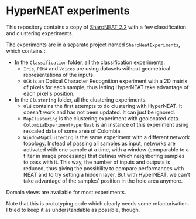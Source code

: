 HyperNEAT experiments
=====================

This repository contains a copy of [SharpNEAT 2.2](http://sharpneat.sourceforge.net/) with a few classification and clustering experiments.

The experiments are in a separate project named `SharpNeatExperiments`, which contains :

* In the `Classification` folder, all the classification experiments.
   * `Iris`, `PIMA` and `Voices` are using datasets without geometrical representations of the inputs.
   * `OCR` is an Optical Character Recognition experiment with a 2D matrix of pixels for each sample, thus letting HyperNEAT take advantage of each pixel's position.
* In the `Clustering` folder, all the clustering experiments.
    * `Old` contains the first attempts to do clustering with HyperNEAT. It doesn't work and has not been updated. It can just be ignored.
    * `MapClustering` is the clustering experiment with geolocated data. `ColombiaExperimentHyperNeat` is an instance of this experiment using rescaled data of some area of Colombia.
    * `WindowMapClustering` is the same experiment with a different network topology. Instead of passing all samples as input, networks are activated with one sample at a time, with a window (comparable to a filter in image processing) that defines which neighboring samples to pass with it. This way, the number of inputs and outputs is reduced, thus giving the possibility to compare performances with NEAT and to try setting a hidden layer. But with HyperNEAT, we can't take advantage of the samples' position in the hole area anymore.

Domain views are available for most experiments.

Note that this is prototyping code which clearly needs some refactorisation. I tried to keep it as understandable as possible, though.
